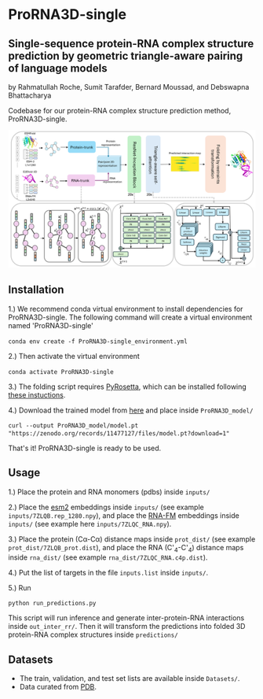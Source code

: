 # ProRNA3D-single

## Single-sequence protein-RNA complex structure prediction by geometric triangle-aware pairing of language models

by Rahmatullah Roche, Sumit Tarafder, Bernard Moussad, and Debswapna Bhattacharya

Codebase for our protein-RNA complex structure prediction method, ProRNA3D-single.

![Workflow](./workflow.png)

## Installation

1.) We recommend conda virtual environment to install dependencies for ProRNA3D-single. The following command will create a virtual environment named 'ProRNA3D-single'

`conda env create -f ProRNA3D-single_environment.yml`

2.) Then activate the virtual environment 

`conda activate ProRNA3D-single`

3.) The folding script requires [PyRosetta](https://www.pyrosetta.org/), which can be installed following [these instuctions](https://www.pyrosetta.org/downloads#h.iwt5ktel05jc).

4.) Download the trained model from [here](https://zenodo.org/records/11477127) and place inside `ProRNA3D_model/`

```
curl --output ProRNA3D_model/model.pt "https://zenodo.org/records/11477127/files/model.pt?download=1"
```

That's it! ProRNA3D-single is ready to be used.

## Usage

1.) Place the protein and RNA monomers (pdbs) inside `inputs/` 

2.) Place the [esm2](https://github.com/facebookresearch/esm) embeddings inside `inputs/` (see example `inputs/7ZLQB.rep_1280.npy`), and place the [RNA-FM](https://github.com/ml4bio/RNA-FM) embeddings inside `inputs/` (see example here `inputs/7ZLQC_RNA.npy`).

3.) Place the protein (Cα-Cα) distance maps inside `prot_dist/` (see example `prot_dist/7ZLQB_prot.dist`), and place the RNA (C'<sub>4</sub>-C'<sub>4</sub>) distance maps inside `rna_dist/` (see example `rna_dist/7ZLQC_RNA.c4p.dist`).

4.) Put the list of targets in the file `inputs.list` inside `inputs/`.

5.) Run

```
python run_predictions.py
```

This script will run inference and generate inter-protein-RNA interactions inside `out_inter_rr/`. Then it will transform the predictions into folded 3D protein-RNA complex structures inside `predictions/`

## Datasets
- The train, validation, and test set lists are available inside `Datasets/`.
- Data curated from [PDB](https://www.rcsb.org).
